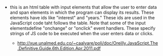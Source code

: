





- this is an html table with input elements that allow the user to enter data and span elements in which the program can display its results. These elements have ids like "interest" and "years." These ids are used in the JavaScript code taht follows the table. Note that some of the input elementsdefine "onchange" or "onclick" event handlers. These specify strings of JS code to be executed when the user enters data or clicks. 

 


	- http://xue.unalmed.edu.co/~caalvare/poli/doc/Oreilly.JavaScript.The.Definitive.Guide.6th.Edition.Apr.2011.pdf